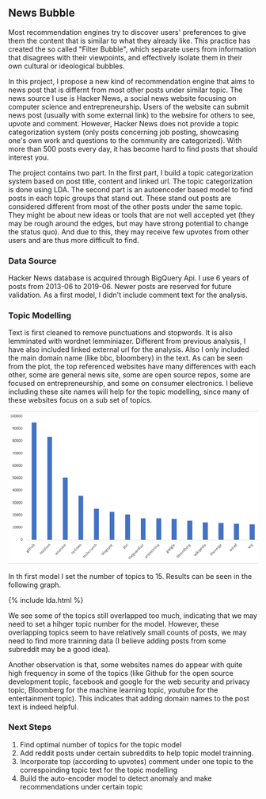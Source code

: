 ## News Bubble

Most recommendation engines try to discover users' preferences to give them the content that is similar to what they already like. This practice has created the so called "Filter Bubble", which separate users from information that disagrees with their viewpoints, and effectively isolate them in their own cultural or ideological bubbles. 

In this project, I propose a new kind of recommendation engine that aims to news post that is differnt from most other posts under similar topic. The news source I use is Hacker News, a social news website focusing on computer science and entrepreneurship. Users of the website can submit news post (usually with some external link) to the websire for others to see, upvote and comment. However, Hacker News does not provide a topic categorization system (only posts concerning job posting, showcasing one's own work and questions to the community are categorized). With more than 500 posts every day, it has become hard to find posts that should interest you.

The project contains two part. In the first part, I build a topic categorization system based on post title, content and linked url. The topic categorization is done using LDA. The second part is an autoencoder based model to find posts in each topic groups that stand out. These stand out posts are considered different from most of the other posts under the same topic. They might be about new ideas or tools that are not well accepted yet (they may be rough around the edges, but may have strong potential to change the status quo). And due to this, they may receive few upvotes from other users and are thus more difficult to find. 

### Data Source

Hacker News database is acquired through BigQuery Api. I use 6 years of posts from 2013-06 to 2019-06. Newer posts are reserved for future validation. As a first model, I didn't include comment text for the analysis. 

### Topic Modelling

Text is first cleaned to remove punctuations and stopwords. It is also lemminated with wordnet lemminiazer. Different from previous analysis, I have also included linked external url for the analysis.  Also I only included the main domain name (like bbc, bloombery) in the text. As can be seen from the plot, the top referenced websites have many differences with each other, some are general news site, some are open source repos, some are focused on entrepreneurship, and some on consumer electronics. I believe including these site names will help for the topic modelling, since many of these websites focus on a sub set of topics.

![topics](/images/topsites.png)

In th first model I set the number of topics to 15. Results can be seen in the following graph.

{% include lda.html %}

We see some of the topics still overlapped too much, indicating that we may need to set a hihger topic number for the model. However, these overlapping topics seem to have relatively small counts of posts, we may need to find more trainning data (I believe adding posts from some subreddit may be a good idea). 

Another observation is that, some websites names do appear with quite high frequency in some of the topics (like Github for the open source development topic, facebook and google for the web security and privacy topic, Bloomberg for the machine learning topic, youtube for the entertainment topic). This indicates that adding domain names to the post text is indeed helpful.

### Next Steps
1. Find optimal number of topics for the topic model
2. Add reddit posts under certain subreddits to help topic model trainning.
2. Incorporate top (according to upvotes) comment under one topic to the correspoinding topic text for the topic modelling
3. Build the auto-encoder model to detect anomaly and make recommendations under certain topic
